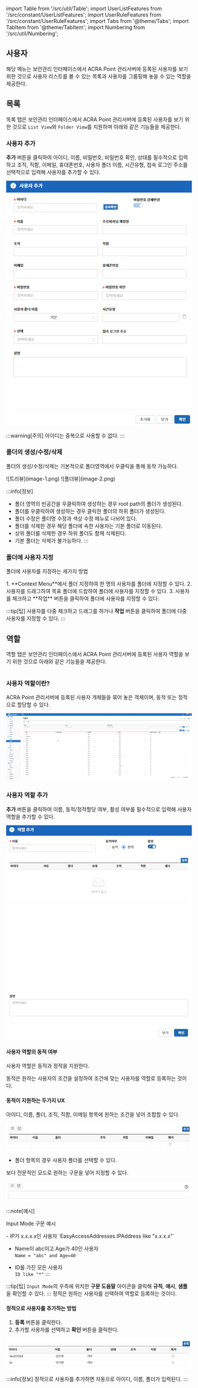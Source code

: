import Table from '/src/util/Table';
import UserListFeatures from '/src/constant/UserListFeatures';
import UserRuleFeatures from '/src/constant/UserRuleFeatures';
import Tabs from '@theme/Tabs';
import TabItem from '@theme/TabItem';
import Numbering from '/src/util/Numbering';

## 사용자

해당 메뉴는 보안관리 인터페이스에서 ACRA Point 관리서버에 등록된 사용자를 보기 위한 것으로 사용자 리스트를 볼 수 있는 목록과 사용자를 그룹핑해 놓을 수 있는 역할을 제공한다.

## 목록

목록 탭은 보안관리 인터페이스에서 ACRA Point 관리서버에 등록된 사용자를 보기 위한 것으로 `List View`와 `Folder View`를 지원하며 아래와 같은 기능들을 제공한다.

<Table tableData={UserListFeatures} />

### 사용자 추가

**추가** 버튼을 클릭하여 아이디, 이름, 비밀번호, 비밀번호 확인, 상태를 필수적으로 입력하고 조직, 직함, 이메일, 휴대폰번호, 사용자 폴더 이름, 시간유형, 접속 로그인 주소를 선택적으로 입력해 사용자를 추가할 수 있다.

![사용자 추가](image.png)

:::warning[주의]
아이디는 중복으로 사용할 수 없다.
:::

### 폴더의 생성/수정/삭제

폴더의 생성/수정/삭제는 기본적으로 폴더영역에서 우클릭을 통해 동작 가능하다.

<Tabs>
  <TabItem value="트리뷰" label="트리뷰" default>
    ![트리뷰](image-1.png)  
  </TabItem>
  <TabItem value="폴더뷰" label="폴더뷰">
   ![폴더뷰](image-2.png)

  :::info[정보]
  - 폴더 영역의 빈공간을 우클릭하여 생성하는 경우 root path의 폴더가 생성된다.
  - 폴더를 우클릭하여 생성하는 경우 클릭한 폴더의 하위 폴더가 생성된다.
  - 폴더 수정은 폴더명 수정과 색상 수정 메뉴로 나뉘어 있다.
  - 폴더를 삭제한 경우 해당 폴더에 속한 사용자는 기본 폴더로 이동된다.
  - 상위 폴더를 삭제한 경우 하위 폴더도 함께 삭제된다.
  - 기본 폴더는 삭제가 불가능하다.
  :::
  </TabItem>
</Tabs>

### 폴더에 사용자 지정

<p className='text-bold-with-margin'>폴더에 사용자를 지정하는 세가지 방법</p>
1. **Context Menu**에서 폴더 지정하여 한 명의 사용자를 폴더에 지정할 수 있다.
2. 사용자를 드래그하여 목표 폴더에 드랍하여 폴더에 사용자를 지정할 수 있다.
3. 사용자를 체크하고 **작업** 버튼을 클릭하여 폴더에 사용자를 지정할 수 있다.

:::tip[팁]
사용자를 다중 체크하고 드래그를 하거나 **작업** 버튼을 클릭하여 폴더에 다중 사용자를 지정할 수 있다.
:::

## 역할

역할 탭은 보안관리 인터페이스에서 ACRA Point 관리서버에 등록된 사용자 역할을 보기 위한 것으로 아래와 같은 기능들을 제공한다.

<Table tableData={UserRuleFeatures} />

### 사용자 역할이란?

ACRA Point 관리서버에 등록된 사용자 개체들을 묶어 놓은 객체이며, 동적 또는 정적으로 할당할 수 있다.

![사용자 역할](image-4.png)

### 사용자 역할 추가 

**추가** 버튼을 클릭하여 이름, 동적/정적할당 여부, 활성 여부를 필수적으로 입력해 사용자 역할을 추가할 수 있다.

![역할 추가](image-3.png)

#### 사용자 역할의 동적 여부

사용자 역할은 동적과 정적을 지원한다.

<Tabs>
  <TabItem value="동적" label="동적" default>
  동적은 원하는 사용자의 조건을 설정하여 조건에 맞는 사용자를 역할로 등록하는 것이다.

#### 동적이 지원하는 두가지 UX

<Numbering num={1} des='List Mode'/>
  아이디, 이름, 폴더, 조직, 직함, 이메일 항목에 원하는 조건을 넣어 조합할 수 있다.

![동적 - 리스트 모드](image-5.png)

- 폴더 항목의 경우 사용자 폴더를 선택할 수 있다.

<Numbering num={2} des='Input Mode'/>
  보다 전문적인 모드로 원하는 구문을 넣어 지정할 수 있다.

![동적 - 인풋 모드](image-6.png)

:::note[예시]
<p className='admonitions-text'>Input Mode 구문 예시</p>
  - IP가 x.x.x.x인 사용자  
  `EasyAccessAddresses.IPAddress like "x.x.x.x"`

  - Name이 abc이고 Age가 40인 사용자  
    `Name = "abc" and Age=40`

  - ID를 가진 모든 사용자  
    `ID like "*"`
:::

:::tip[팁]
`Input Mode`의 우측에 위치한 **구문 도움말** 아이콘을 클릭해 **규칙**, **예시**, **샘플**을 확인할 수 있다.
:::
  </TabItem>
  <TabItem value="정적" label="정적">
  정적은 원하는 사용자를 선택하여 역할로 등록하는 것이다.

  #### 정적으로 사용자를 추가하는 방법
  1. **등록** 버튼을 클릭한다.
  2. 추가할 사용자를 선택하고 **확인** 버튼을 클릭한다.

  ![정적](image-7.png)

  :::info[정보]
  정적으로 사용자를 추가하면 자동으로 아이디, 이름, 폴더가 입력된다.
  :::

  </TabItem>
</Tabs>
